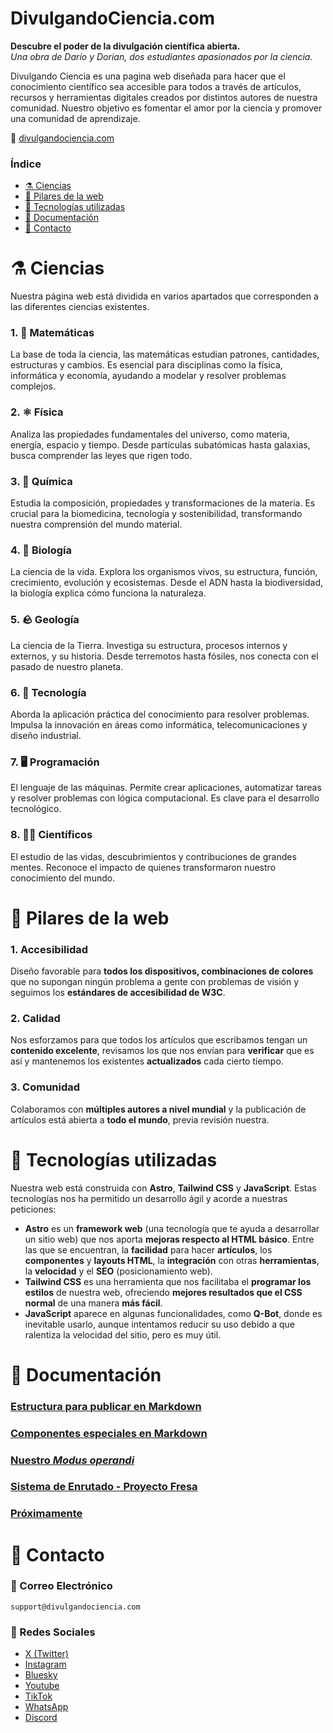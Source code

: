 # DivulgandoCiencia.com

**Descubre el poder de la divulgación científica abierta.** <br />
*Una obra de Darío y Dorian, dos estudiantes apasionados por la ciencia.*

Divulgando Ciencia es una pagina web diseñada para hacer que el conocimiento científico sea accesible para todos a través de artículos, recursos y herramientas digitales creados por distintos autores de nuestra comunidad. Nuestro objetivo es fomentar el amor por la ciencia y promover una comunidad de aprendizaje.

:paperclip:	[divulgandociencia.com](https://www.divulgandociencia.com)

### Índice
 - [⚗️ Ciencias](#ciencias)
 - [🔌 Pilares de la web](#pilares-de-la-web)
 - [💾 Tecnologías utilizadas](#tecnologias-utilizadas)
 - [📄 Documentación](#documentacion)
 - [📱 Contacto](#contacto)

# ⚗️	Ciencias

Nuestra página web está dividida en varios apartados que corresponden a las diferentes ciencias existentes.

### 1. **🔢 Matemáticas**
La base de toda la ciencia, las matemáticas estudian patrones, cantidades, estructuras y cambios. Es esencial para disciplinas como la física, informática y economía, ayudando a modelar y resolver problemas complejos.

### 2. **⚛️ Física**
Analiza las propiedades fundamentales del universo, como materia, energía, espacio y tiempo. Desde partículas subatómicas hasta galaxias, busca comprender las leyes que rigen todo.

### 3. **🧪 Química**
Estudia la composición, propiedades y transformaciones de la materia. Es crucial para la biomedicina, tecnología y sostenibilidad, transformando nuestra comprensión del mundo material.

### 4. **🧬 Biología**
La ciencia de la vida. Explora los organismos vivos, su estructura, función, crecimiento, evolución y ecosistemas. Desde el ADN hasta la biodiversidad, la biología explica cómo funciona la naturaleza.

### 5. **🪨 Geología**
La ciencia de la Tierra. Investiga su estructura, procesos internos y externos, y su historia. Desde terremotos hasta fósiles, nos conecta con el pasado de nuestro planeta.

### 6. **🤖 Tecnología**
Aborda la aplicación práctica del conocimiento para resolver problemas. Impulsa la innovación en áreas como informática, telecomunicaciones y diseño industrial.

### 7. **🖥️ Programación**
El lenguaje de las máquinas. Permite crear aplicaciones, automatizar tareas y resolver problemas con lógica computacional. Es clave para el desarrollo tecnológico.

### 8. **🧑‍🔬 Científicos**
El estudio de las vidas, descubrimientos y contribuciones de grandes mentes. Reconoce el impacto de quienes transformaron nuestro conocimiento del mundo.

# 🔌 Pilares de la web

### 1. **Accesibilidad**
Diseño favorable para **todos los dispositivos, combinaciones de colores** que no supongan ningún problema a gente con problemas de visión y seguimos los **estándares de accesibilidad de W3C**.

### 2. **Calidad**

Nos esforzamos para que todos los artículos que escribamos tengan un **contenido excelente**, revisamos los que nos envían para **verificar** que es así y mantenemos los existentes **actualizados** cada cierto tiempo.

### 3. **Comunidad**

Colaboramos con **múltiples autores a nivel mundial** y la publicación de artículos está abierta a **todo el mundo**, previa revisión nuestra.

# 💾 Tecnologías utilizadas

Nuestra web está construida con **Astro**, **Tailwind CSS** y **JavaScript**. Estas tecnologías nos ha permitido un desarrollo ágil y acorde a nuestras peticiones:
 - **Astro** es un **framework web** (una tecnología que te ayuda a desarrollar un sitio web) que nos aporta **mejoras respecto al HTML básico**. Entre las que se encuentran, la **facilidad** para hacer **artículos**, los **componentes** y **layouts HTML**, la **integración** con otras **herramientas**, la **velocidad** y el **SEO** (posicionamiento web).
 - **Tailwind CSS** es una herramienta que nos facilitaba el **programar los estilos** de nuestra web, ofreciendo **mejores resultados que el CSS normal** de una manera **más fácil**.
 - **JavaScript** aparece en algunas funcionalidades, como **Q-Bot**, donde es inevitable usarlo, aunque intentamos reducir su uso debido a que ralentiza la velocidad del sitio, pero es muy útil.

# 📄	Documentación

### [Estructura para publicar en Markdown](docs/Estructura-Markdown.md)
### [Componentes especiales en Markdown](docs/Componentes-Markdown.md)
### [Nuestro *Modus operandi*](docs/Modus-Operandi.md)
### [Sistema de Enrutado - Proyecto Fresa](docs/PFresa.md)
### [Próximamente](docs/Proximamente.md)

# 📱	Contacto

### 📧 Correo Electrónico
 `support@divulgandociencia.com`

### 💬 Redes Sociales
 - [X (Twitter)](https://x.com/divcienciacom)
 - [Instagram](https://instagram.com/divulgandociencia_ig)
 - [Bluesky](https://bsky.app/profile/divulgandociencia.com)
 - [Youtube](https://youtube.com/@divulgandocienciaforkids)
 - [TikTok](https://tiktok.com/@divulgandociencia.com)
 - [WhatsApp](https://whatsapp.com/channel/0029VaDOt4T7oQheyZdq1H2u)
 - [Discord](https://discord.gg/7rTCp5KWPj)
